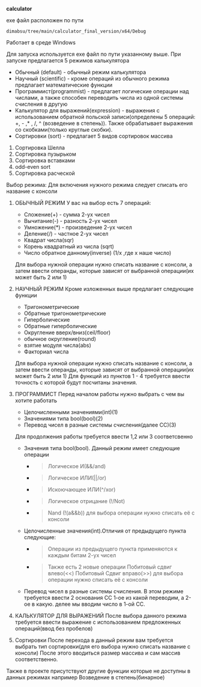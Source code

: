 **calculator**

exe файл расположен по пути
``` 
dimabsu/tree/main/calculator_final_version/x64/Debug
```

Работает в среде Windows

Для запуска используется exe файл по пути указанному выше. При запуске предлагается 5 режимов калькулятора 
* Обычный (default) - обычный режим калькулятора
* Научный (scientific) - кроме операций из обычного режима предлагает математические функции
* Программист(programmist) - предлагает логические операции над числами, а также способен переводить числа из одной системы счисления в другую
* Калькулятор для выражений(expression) - выражения с использованием обратной польской записи(определены 5 операций: +, - ,* , /, ^ (возведение в степень)). Также обрабатывает выражения со скобками(только круглые скобки).
* Сортировки (sort) - предлагает 5 видов сортировок массива
1) Сортировка Шелла
2) Сортировка пузырьком
3) Сортировка вставками
4) odd-even sort
5) Сортировка расческой



Выбор режима:
Для включения нужного режима следует списать его название с консоли 


 1. ОБЫЧНЫЙ РЕЖИМ
    У вас на выбор есть 7 операций:
    - Сложение(+) - сумма 2-ух чисел
    - Вычитание(-) - разность 2-ух чисел
    - Умножение(*) - произведение 2-ух чисел
    - Деление(/) - частное 2-ух чисел
    - Квадрат числа(sqr)
    - Корень квадратный из числа (sqrt)
    - Число обратное данному(inverse) (1/x ,где x наше число)

    Для выбора нужной операции нужно списать название с консоли, а затем ввести операнды, которые зависят от выбранной операции(их может быть 2 или 1)


2. НАУЧНЫЙ РЕЖИМ
    Кроме изложенных выше предлагает следующие функции
    - Тригонометрические
    - Обратные тригонометрические
    - Гиперболические
    - Обратные гиперболические
    - Округление вверх/вниз(ceil/floor)
    - обычное округление(round)
    - взятие модуля числа(abs)
    - Факториал числа

    Для выбора нужной операции нужно списать название с консоли, а затем ввести операнды, которые зависят от выбранной операции(их может быть 2 или 1)
    Для функций из пунктов 1 - 4 требуется ввести точность с которой будут посчитаны значения.

3. ПРОГРАММИСТ
    Перед началом работы нужно выбрать с чем вы хотите работать
    - Целочисленными значениями(int)(1)
    - Значениями типа bool(bool)(2)
    - Перевод чисел в разные системы счисления(далее СС)(3)

    Для продолжения работы требуется ввести 1,2 или 3 соответсвенно

    - Значения типа bool(bool). Данный режим имеет следующие операции
        * >Логическое И(&&/and)
        * >Логическое ИЛИ(||/or)
        * >Искоючающее ИЛИ(^/xor)
        * >Логическое отрицание (!/Not)
        * >Nand (!(a&&b))
        для выбора операции нужно списать её с консоли
    - Целочисленные значения(int).Отличия от предыдущего пункта следующие:
        * >Операции из предыдущего пункта применяются к каждым битам 2-ух чисел
        * >Также есть 2 новые операции
            >Побитовый сдвиг влево(<<)
            >Побитовый Сдвиг вправо(>>)
        для выбора операции нужно списать её с консоли

    - Перевод чисел в разные системы счисления.
        В этом режиме требуется ввести 2 основания СС 1-ое из какой переводим, а 2-ое в какую.
        делее мы вводим число в 1-ой СС.

4. КАЛЬКУЛЯТОР ДЛЯ ВЫРАЖЕНИЙ
    После выбора данного режима требуется ввести выражение с использованием предложенных операций(ввод без пробелов)

5. Сортировки
    После перехода в данный режим вам требуется выбрать тип сортировки(для его выбора нужно списать название с консоли)
    После этого вводиться размер массива и сам массив соответственно.

Также в проекте присутствуют другие функции которые не доступны в данных режимах например
Возведение в степень(бинарное) 

